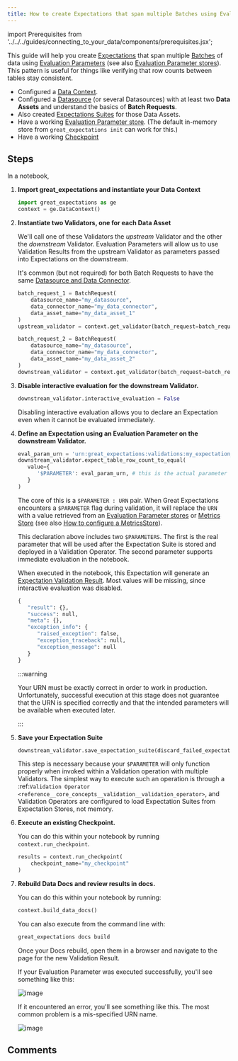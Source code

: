 ```yaml
---
title: How to create Expectations that span multiple Batches using Evaluation Parameters
---
```


import Prerequisites from '../../../guides/connecting_to_your_data/components/prerequisites.jsx';

This guide will help you create [Expectations](../../../reference/expectations/expectations.md) that span multiple [Batches](../../../reference/dividing_data_assets_into_batches.md) of data using [Evaluation Parameters](../../../reference/evaluation_parameters.md) (see also [Evaluation Parameter stores](../../../reference/data_context.md#evaluation-parameter-stores)). This pattern is useful for things like verifying that row counts between tables stay consistent.

<Prerequisites>

- Configured a [Data Context](../../../tutorials/getting_started/initialize_a_data_context.md).
- Configured a [Datasource](../../../reference/datasources.md) (or several Datasources) with at least two **Data Assets** and understand the basics of **Batch Requests**.
- Also created [Expectations Suites](../../../tutorials/getting_started/create_your_first_expectations.md) for those Data Assets.
- Have a working [Evaluation Parameter store](../../../reference/data_context.md#evaluation-parameter-stores). (The default in-memory store from ``great_expectations init`` can work for this.)
- Have a working [Checkpoint](../../../guides/validation/how_to_validate_data_by_running_a_checkpoint.md)

</Prerequisites>

Steps
-----

In a notebook,

1. **Import great_expectations and instantiate your Data Context**
   ```python
   import great_expectations as ge
   context = ge.DataContext()
   ```

2. **Instantiate two Validators, one for each Data Asset**

    We'll call one of these Validators the *upstream* Validator and the other the *downstream* Validator. Evaluation Parameters will allow us to use Validation Results from the upstream Validator as parameters passed into Expectations on the downstream.

    It's common (but not required) for both Batch Requests to have the same [Datasource and Data Connector](../../../reference/datasources.md).

    ```python
    batch_request_1 = BatchRequest(
        datasource_name="my_datasource",
        data_connector_name="my_data_connector",
        data_asset_name="my_data_asset_1"
    )
    upstream_validator = context.get_validator(batch_request=batch_request_1, expectation_suite_name="my_expectation_suite_1")

    batch_request_2 = BatchRequest(
        datasource_name="my_datasource",
        data_connector_name="my_data_connector",
        data_asset_name="my_data_asset_2"
    )
    downstream_validator = context.get_validator(batch_request=batch_request_2, expectation_suite_name="my_expectation_suite_2")
    ```

3. **Disable interactive evaluation for the downstream Validator.**

    ```python
    downstream_validator.interactive_evaluation = False
    ```
    Disabling interactive evaluation allows you to declare an Expectation even when it cannot be evaluated immediately.

4. **Define an Expectation using an Evaluation Parameter on the downstream Validator.**

   ```python
   eval_param_urn = 'urn:great_expectations:validations:my_expectation_suite_1:expect_table_row_count_to_be_between.result.observed_value'
   downstream_validator.expect_table_row_count_to_equal(
      value={
         '$PARAMETER': eval_param_urn, # this is the actual parameter we're going to use in the validation
      }
   )
   ```

   The core of this is a ``$PARAMETER : URN`` pair. When Great Expectations encounters a ``$PARAMETER`` flag during validation, it will replace the ``URN`` with a value retrieved from an [Evaluation Parameter stores](../../../reference/data_context.md#evaluation-parameter-stores) or [Metrics Store](../../../reference/metrics.md) (see also [How to configure a MetricsStore](../../../guides/setup/configuring_metadata_stores/how_to_configure_a_metricsstore.md)).

   This declaration above includes two ``$PARAMETERS``. The first is the real parameter that will be used after the Expectation Suite is stored and deployed in a Validation Operator. The second parameter supports immediate evaluation in the notebook.

   When executed in the notebook, this Expectation will generate an [Expectation Validation Result](../../../reference/validation.md). Most values will be missing, since interactive evaluation was disabled.

   ```python
   {
      "result": {},
      "success": null,
      "meta": {},
      "exception_info": {
         "raised_exception": false,
         "exception_traceback": null,
         "exception_message": null
      }
   }
    ```

   :::warning

   Your URN must be exactly correct in order to work in production. Unfortunately, successful execution at this stage does not guarantee that the URN is specified correctly and that the intended parameters will be available when executed later.

   :::

5. **Save your Expectation Suite**

    ```python
    downstream_validator.save_expectation_suite(discard_failed_expectations=False)
    ```

    This step is necessary because your ``$PARAMETER`` will only function properly when invoked within a Validation operation with multiple Validators. The simplest way to execute such an operation is through a :ref:`Validation Operator <reference__core_concepts__validation__validation_operator>`, and Validation Operators are configured to load Expectation Suites from Expectation Stores, not memory.

6. **Execute an existing Checkpoint.**

    You can do this within your notebook by running ``context.run_checkpoint``.

    ```python
    results = context.run_checkpoint(
        checkpoint_name="my_checkpoint"
    )
    ```

7. **Rebuild Data Docs and review results in docs.**

    You can do this within your notebook by running:

    ```python
    context.build_data_docs()
    ```

    You can also execute from the command line with:

    ```bash
    great_expectations docs build
    ```

    Once your Docs rebuild, open them in a browser and navigate to the page for the new Validation Result.

    If your Evaluation Parameter was executed successfully, you'll see something like this:

    ![image](../../../../docs/images/evaluation_parameter_success.png)

    If it encountered an error, you'll see something like this. The most common problem is a mis-specified URN name.

    ![image](../../../../docs/images/evaluation_parameter_error.png)

Comments
--------
